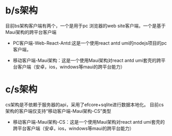 # b/s架构
目前bs架构客户端有两个，一个是用于pc 浏览器的web site客户端，一个是基于Maui架构的跨平台客户端

- PC客户端-Web-React-Antd:这是一个使用react antd umi的nodejs项目的pc客户端，

- 移动客户端-Maui架构：这是一个使用Maui架构对react antd umi套壳的跨平台客户端（安卓，ios，windows等maui的跨平台能力）

# c/s架构
cs架构是不依赖于服务器的api，采用了efcore+sqlite进行数据本地化。
目前cs架构的客户端仅支持“移动客户端-Maui架构-CS”类型

- 移动客户端-Maui架构-CS：这是一个使用Maui架构对react antd umi套壳的跨平台客户端（安卓，ios，windows等maui的跨平台能力）